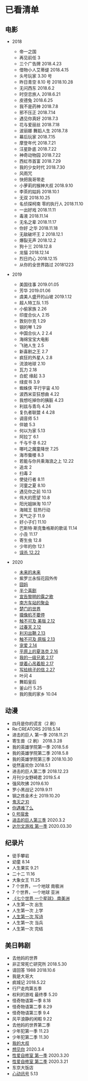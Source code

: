 # 已看清单

## 电影

- 2018
  - 帝一之国
  - 再见前任 3
  - 三个广告牌 2018.4.23
  - 借物小人艾蒂缇 2018.4.15
  - 头号玩家 3.30 号
  - 昨日青空 8.10 号 2018.10.28
  - 无问西东 2018.6.2
  - 时空恋旅人 2018.6.21
  - 皮德兔 2018.6.25
  - 我不是药神 2018.7.8
  - 邪不压正 2018.7.14
  - 遇见你真好 2018.7.3
  - 花与爱丽丝 2018.7.18
  - 波丽娜 舞蹈人生 2018.7.8
  - 幕后玩家 2018.7.15
  - 摩登年代 2018.7.21
  - 汪星卧底 2018.7.22
  - 神奇动物园 2018.7.22
  - 西虹市首富 2018.7.29
  - 我的少女时代 2018.7.30
  - 风雨咒
  - 快把我哥带走
  - 小萝莉的猴神大叔 2018.9.10
  - 李茶的姑妈 2018.10.1
  - 无双 2018.10.25
  - 名侦探柯南 零的执行人 2018.11.10
  - 一出好戏 2018.11.11
  - 毒液 2018.11.14
  - 无名之辈 2018.11.17
  - 你好 之华 2018.11.18
  - 无敌破坏王 2 2018.12.1
  - 爆裂无声 2018.12.2
  - 狗十三 2018.12.8
  - 龙猫 2018.12.14
  - 烈日灼心 2018.12.15
  - 从你的全世界路过 20181223
- 2019

  - 美国往事 2019.01.05
  - 芳华 2019.01.06
  - 虞美人盛开的山坡 2019.1.12
  - 超人特工队 1.15
  - 小偷家族 2.26
  - 印度合伙人 2.15
  - 敦刻尔克 1.29
  - 钢的琴 1.29
  - 中国合伙人 2 2.4
  - 海绵宝宝大电影
  - 飞驰人生 2.5
  - 新喜剧之王 2.7
  - 疯狂的外星人 2.8
  - 流浪地球 2.10
  - 瓦力 2.18
  - 白蛇 缘起 3.3
  - 绿皮书 3.9
  - 蜘蛛侠 平行宇宙 4.10
  - 波西米亚狂想曲 4.22
  - 我想吃掉你的胰脏 4.23
  - 利兹与青鸟 4.24
  - 复仇者联盟 4 4.28
  - 调音师 5.1
  - 伴娘 5.3
  - 何以为家 5.13
  - 阿拉丁 6.1
  - 千与千寻 6.22
  - 哪吒之魔童降世 7.25
  - 海市蜃楼 8.3
  - 若能与你共乘海浪之上 12.22
  - 追龙 2
  - 扫毒 2
  - 使徒行者 8.11
  - 河童之夏 8.10
  - 遇见你之前 10.13
  - 伟大的愿望 10.8
  - 阳光姐妹淘 10.17
  - 海贼王 狂热行动
  - 天气之子 11.9
  - 好小子们 11.10
  - 巴斯特·斯克鲁格斯的歌谣 11.14
  - 小丑 11.17
  - 寄生虫 12.8
  - 少年的你 12.1
  - [误杀 12.22](./20191215-50周.md#误杀)

- 2020
  - [未来的未来](./20200105-1周.md#未来的未来)
  - 紫罗兰永恒花园外传
  - [囧妈](./20200119-3周.md)
  - [半个喜剧](./20200126-4周.md)
  - [宣告黎明的露之歌](./20200126-4周.md)
  - [南方车站的聚会](./20200202-5周.md)
  - [楚门的世界](./20200209-6周.md)
  - [摄像机不要停](./20200209-6周.md)
  - [触不可及 美版 2.12](./20200209-6周.md)
  - [过春天 2.12](./20200209-6周.md)
  - [利刃出鞘 2.13](./20200209-6周.md)
  - [触不可及 原版 2.13](./20200209-6周.md)
  - [宠爱 2.14](./20200209-6周.md)
  - [平原上的夏洛克 2.16](./20200216-7周.md)
  - [我的一级兄弟 2.17](./20200216-7周.md)
  - [提着心吊着胆 2.17](./20200216-7周.md)
  - [写给桃子的信 2.27](./20200223-8周.md)
  - 叶问 4
  - 舞蹈皇后
  - 釜山行 5.25
  - 我的我的家乡 10.04

## 动漫

- 四月是你的谎言（2 刷）
- Re:CREATORS 2018.5.14
- 进击的巨人 第一季 2018.11.21
- 寄生兽（2 刷） 2018.3.28
- 我的英雄学院第一季 2018.5.6
- 我的英雄学院第二季 2018.5.8
- 我的英雄学院第三季 2018.10.30
- 徒然喜欢你 2018.5.1
- 进击的巨人第二季 2018.12.23
- 月刊少女野崎君 2019.5.4
- 强风吹拂 2019.6.10
- 罗小黑战记 2019.9.11
- 钢之炼金术士 2019.10.20
- [鬼灭之刃](./20191222-51周.md#鬼灭之刃)
- [你遇难了么](./20200202-5周.md)
- [0 号宿舍](./20200216-7周.md)
- [进击的巨人第三季](./20200301-9周.md) 2020.3.2
- [达尔文游戏 第一季](./20200322-12周.md) 2020.03.30

## 纪录片

- 徒手攀岩
- 幼童 8.14
- 人生果实 9.21
- 二十二 11.16
- 大象女王 11.25
- 7 个世界，一个地球 南极洲
- 7 个世界，一个地球 亚洲
- [《七个世界 一个星球》 南美洲](./20191229-52周.md)
- 人生第一次 出生
- 人生第一次 上学
- [人生第一次 写诗](./20200216-7周.md)
- 人生第一次 当兵
- 人生第一次 完结

## 美日韩剧

- 去他妈的世界
- 非正常死亡研究所 2018.5.30
- 请回答 1988 2018.10.6
- 我是大哥大
- 疯城记 2018.5.22
- 行尸走肉第五季
- 权利的游戏 最终季 5.20
- 怪奇物语第一季 8.18
- 怪奇物语第二季 8.29
- 怪奇物语第三季 9.4
- 风平浪静的闲暇 9.22
- 去他妈的世界第二季
- 少年犯第一季 11.23
- 少年犯第二季 11.30
- [我的大叔](./20191215-50周.md#我的大叔)
- [想见你](./20200301-9周.md) 2020.3.4
- [性爱自修室 第一季](./20200315-11周.md) 2020.3.20
- [性爱自修室 第二季](./20200315-11周.md) 2020.3.21
- 东京大饭店
- [心动讯号](./20200510-19周.md) 5.13
